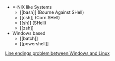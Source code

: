 
- \*-NIX like Systems
	- [[bash]] (Bourne Against SHell)
	- [[csh]] (Corn SHell)
	- [[sh]] (SHell)
	- [[zsh]]
- Windows based
	- [[batch]]
	- [[powershell]]


[Line endings problem between Windows and Linux](https://superuser.com/questions/1109665/windows-10-ubuntu-bash-aliases-not-working-command-not-found)